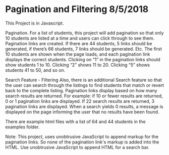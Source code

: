 # Pagination and Filtering 8/5/2018

This Project is in Javascript.

Pagination.
For a list of students, this project will add pagination so that only 10 students are listed at a time and users can click through to see them.
Pagination links are created. If there are 44 students, 5 links should be generated, if there’s 66 students, 7 links should be generated. Etc.
The first 10 students are shown when the page loads, and each pagination link displays the correct students.
Clicking on “1” in the pagination links should show students 1 to 10. Clicking “2” shows 11 to 20. Clicking “5” shows students 41 to 50, and so on.

Search Feature - Filtering
Also, there is an additional Search feature so that the user can search through the listings to find students that match or revert back to the complete listing.
Pagination links display based on how many search results are returned. For example: if 10 or fewer results are returned, 0 or 1 pagination links are displayed.
If 22 search results are returned, 3 pagination links are displayed.
When a search yields 0 results, a message is displayed on the page informing the user that no results have been found.

There are example html files with a list of 64 and 44 students in the examples folder.

Note:
This project, uses unobtrusive JavaScript to append markup for the pagination links. So none of the pagination link's markup is added into the HTML.
Use unobtrusive JavaScript to append HTML for a search bar.
